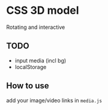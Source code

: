 # CSS 3D model

Rotating and interactive

## TODO

- input media (incl bg)
- localStorage

## How to use

add your image/video links in `media.js`
